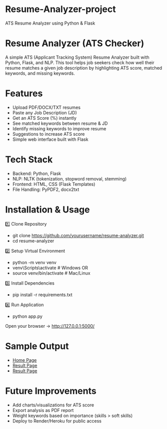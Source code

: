 # Resume-Analyzer-project
ATS Resume Analyzer using Python & Flask
# Resume Analyzer (ATS Checker)

A simple ATS (Applicant Tracking System) Resume Analyzer built with Python, Flask, and NLP.
This tool helps job seekers check how well their resume matches a given job description by highlighting ATS score, matched keywords, and missing keywords.
# Features

- Upload PDF/DOCX/TXT resumes
- Paste any Job Description (JD)
- Get an ATS Score (%) instantly
- See matched keywords between resume & JD
- Identify missing keywords to improve resume
- Suggestions to increase ATS score
- Simple web interface built with Flask
# Tech Stack

- Backend: Python, Flask
- NLP: NLTK (tokenization, stopword removal, stemming)
- Frontend: HTML, CSS (Flask Templates)
- File Handling: PyPDF2, docx2txt
# Installation & Usage
1️⃣ Clone Repository
- git clone https://github.com/yourusername/resume-analyzer.git
- cd resume-analyzer

2️⃣ Setup Virtual Environment
- python -m venv venv
- venv\Scripts\activate   # Windows
OR
- source venv/bin/activate   # Mac/Linux

3️⃣ Install Dependencies
- pip install -r requirements.txt

4️⃣ Run Application
- python app.py

Open your browser → http://127.0.0.1:5000/
# Sample Output
- [Home Page](https://github.com/Divyasree1405/Resume-Analyzer-project/blob/main/RESUME%20ANALYZER/Screenshots/Home_page.png)
- [Result Page](https://github.com/Divyasree1405/Resume-Analyzer-project/blob/main/RESUME%20ANALYZER/Screenshots/Result_page_1.png)
- [Result Page](https://github.com/Divyasree1405/Resume-Analyzer-project/blob/main/RESUME%20ANALYZER/Screenshots/Result_page_2.png)
# Future Improvements

- Add charts/visualizations for ATS score
- Export analysis as PDF report
- Weight keywords based on importance (skills > soft skills)
- Deploy to Render/Heroku for public access
